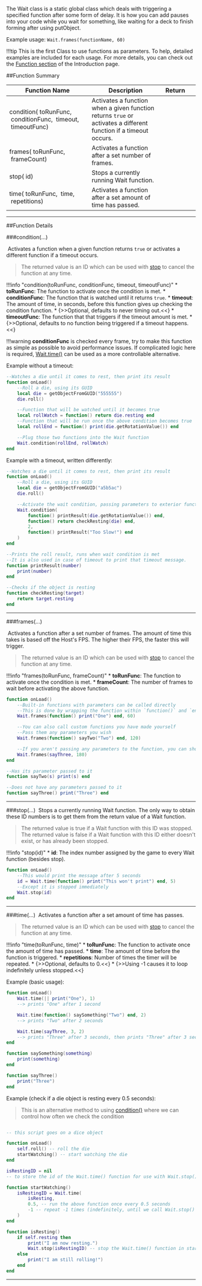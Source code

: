 The Wait class is a static global class which deals with triggering a specified function after some form of delay. It is how you can add pauses into your code while you wait for something, like waiting for a deck to finish forming after using putObject.

Example usage: `Wait.frames(functionName, 60)`

!!!tip
    This is the first Class to use functions as parameters. To help, detailed examples are included for each usage. For more details, you can check out the [Function section](types.md#function) of the Introduction page.

##Function Summary

Function Name | Description | Return | &nbsp;
-- | -- | -- | --
condition([<span class="tag fun"></span>](types.md#function)&nbsp;toRunFunc, [<span class="tag fun"></span>](types.md#function)&nbsp;conditionFunc, [<span class="tag flo"></span>](types.md)&nbsp;timeout, [<span class="tag fun"></span>](types.md#function)&nbsp;timeoutFunc) | Activates a function when a given function returns `true` or activates a different function if a timeout occurs. | [<span class="ret int"></span>](types.md) | [<span class="i"></span>](#condition)
frames([<span class="tag fun"></span>](types.md#function)&nbsp;toRunFunc, [<span class="tag int"></span>](types.md)&nbsp;frameCount) | Activates a function after a set number of frames. | [<span class="ret int"></span>](types.md) | [<span class="i"></span>](#frames)
stop([<span class="tag int"></span>](types.md)&nbsp;id) | Stops a currently running Wait function. | [<span class="ret boo"></span>](types.md) | [<span class="i"></span>](#stop)
time([<span class="tag fun"></span>](types.md#function)&nbsp;toRunFunc, [<span class="tag flo"></span>](types.md)&nbsp;time, [<span class="tag int"></span>](types.md)&nbsp;repetitions) | Activates a function after a set amount of time has passed. | [<span class="ret int"></span>](types.md) | [<span class="i"></span>](#time)

---

##Function Details

###condition(...)

[<span class="ret int"></span>](types.md)&nbsp;Activates a function when a given function returns `true` or activates a different function if a timeout occurs.

> The returned value is an ID which can be used with [stop](#stop) to cancel the function at any time.

!!!info "condition(toRunFunc, conditionFunc, timeout, timeoutFunc)"
    * [<span class="tag fun"></span>](types.md#function) **toRunFunc**: The function to activate once the condition is met.
    * [<span class="tag fun"></span>](types.md#function) **conditionFunc**: The function that is watched until it returns `true`.
    * [<span class="tag flo"></span>](types.md) **timeout**: The amount of time, in seconds, before this function gives up checking the condition function.
        * {>>Optional, defaults to never timing out.<<}
    * [<span class="tag fun"></span>](types.md#function) **timeoutFunc**: The function that that triggers if the timeout amount is met.
        * {>>Optional, defaults to no function being triggered if a timeout happens.<<}

!!!warning
    **conditionFunc** is checked every frame, try to make this function as simple as possible to avoid performance issues. If complicated logic here is required, [Wait.time()](#time) can be used as a more controllable alternative.

Example without a timeout:
``` Lua
--Watches a die until it comes to rest, then print its result
function onLoad()
    --Roll a die, using its GUID
    local die = getObjectFromGUID("555555")
    die.roll()

    --Function that will be watched until it becomes true
    local rollWatch = function() return die.resting end
    --Function that will be run once the above condition becomes true
    local rollEnd = function() print(die.getRotationValue()) end

    --Plug those two functions into the Wait function
    Wait.condition(rollEnd, rollWatch)
end
```

Example with a timeout, written differently:
``` Lua
--Watches a die until it comes to rest, then print its result
function onLoad()
    --Roll a die, using its GUID
    local die = getObjectFromGUID("a5b5ac")
    die.roll()

    --Activate the wait condition, passing parameters to exterior functions
    Wait.condition(
        function() printResult(die.getRotationValue()) end,
        function() return checkResting(die) end,
        2,
        function() printResult("Too Slow!") end
    )
end

--Prints the roll result, runs when wait condition is met
--It is also used in case of timeout to print that timeout message.
function printResult(number)
    print(number)
end

--Checks if the object is resting
function checkResting(target)
    return target.resting
end
```


---


###frames(...)

[<span class="ret int"></span>](types.md)&nbsp;Activates a function after a set number of frames. The amount of time this takes is based off the Host's FPS. The higher their FPS, the faster this will trigger.

> The returned value is an ID which can be used with [stop](#stop) to cancel the function at any time.

!!!info "frames(toRunFunc, frameCount)"
    * [<span class="tag fun"></span>](types.md#function) **toRunFunc**: The function to activate once the condition is met.
    * [<span class="tag int"></span>](types.md) **frameCount**: The number of frames to wait before activating the above function.

``` Lua
function onLoad()
	--Built-in functions with parameters can be called directly
	--This is done by wrapping the function within `function()` and `end`
	Wait.frames(function() print("One") end, 60)

	--You can also call custom functions you have made yourself
	--Pass them any parameters you wish
	Wait.frames(function() sayTwo("Two") end, 120)

	--If you aren't passing any parameters to the function, you can shorten it
	Wait.frames(sayThree, 180)
end

--Has its parameter passed to it
function sayTwo(s) print(s) end

--Does not have any parameters passed to it
function sayThree() print("Three") end
```

---


###stop(...)
[<span class="ret boo"></span>](types.md)&nbsp;Stops a currently running Wait function. The only way to obtain these ID numbers is to get them from the return value of a Wait function.

> The returned value is true if a Wait function with this ID was stopped. The returned value is false if a Wait function with this ID either doesn't exist, or has already been stopped.

!!!info "stop(id)"
    * [<span class="tag int"></span>](types.md) **id**: The index number assigned by the game to every Wait function (besides stop).

``` Lua
function onLoad()
    --This would print the message after 5 seconds
    id = Wait.time(function() print("This won't print") end, 5)
    --Except it is stopped immediately
    Wait.stop(id)
end
```

---


###time(...)
[<span class="ret int"></span>](types.md)&nbsp;Activates a function after a set amount of time has passes.

> The returned value is an ID which can be used with [stop](#stop) to cancel the function at any time.

!!!info "time(toRunFunc, time)"
    * [<span class="tag fun"></span>](types.md#function) **toRunFunc**: The function to activate once the amount of time has passed.
    * [<span class="tag flo"></span>](types.md) **time**: The amount of time before the function is triggered.
    * [<span class="tag int"></span>](types.md) **repetitions**: Number of times the timer will be repeated.
        * {>>Optional, defaults to 0.<<}
        * {>>Using -1 causes it to loop indefinitely unless stopped.<<}

Example (basic usage):
``` Lua
function onLoad()
	Wait.time(|| print("One"), 1)
    --> prints "One" after 1 second

	Wait.time(function() saySomething("Two") end, 2)
    --> prints "Two" after 2 seconds

	Wait.time(sayThree, 3, 2)
    --> prints "Three" after 3 seconds, then prints "Three" after 3 seconds
end

function saySomething(something)
    print(something)
end

function sayThree()
    print("Three")
end
```

Example (check if a die object is resting every 0.5 seconds):
> This is an alternative method to using [condition()](#condition) where we can control how often we check the condition

``` Lua

-- this script goes on a dice object

function onLoad()
    self.roll() -- roll the die
    startWatching() -- start watching the die
end

isRestingID = nil
-- to store the id of the Wait.time() function for use with Wait.stop()

function startWatching()
    isRestingID = Wait.time(
        isResting,
        0.5, -- run the above function once every 0.5 seconds
        -1 -- repeat -1 times (indefinitely, until we call Wait.stop() on this id)
    )
end

function isResting()
    if self.resting then
        print("I am now resting.")
        Wait.stop(isRestingID) -- stop the Wait.time() function in startWatching()
    else
        print("I am still rolling!")
    end
end

```

---
